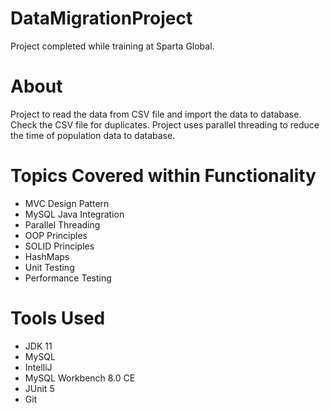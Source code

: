 # DataMigrationProject

Project completed while training at Sparta Global.

# About

Project to read the data from CSV file and import the data to database. 
Check the CSV file for duplicates.
Project uses parallel threading to reduce the time of population data to database.

# Topics Covered within Functionality

- MVC Design Pattern
- MySQL Java Integration
- Parallel Threading
- OOP Principles
- SOLID Principles
- HashMaps
- Unit Testing
- Performance Testing


# Tools Used

- JDK 11
- MySQL
- IntelliJ
- MySQL Workbench 8.0 CE
- JUnit 5
- Git



